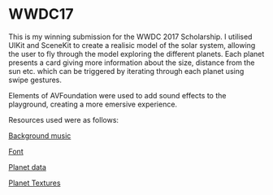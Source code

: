 # WWDC17
This is my winning submission for the WWDC 2017 Scholarship. I utilised UIKit and SceneKit to create a realisic model of the solar system, allowing the user to fly through the model exploring the different planets. Each planet presents a card giving more information about the size, distance from the sun etc. which can be triggered by iterating through each planet using swipe gestures. 

Elements of AVFoundation were used to add sound effects to the playground, creating a more emersive experience. 

Resources used were as follows:

[Background music](https://www.dl-sounds.com/royalty-free/unknown-planet/)


[Font](http://www.dafont.com/caviar-dreams.font)

[Planet data](https://nssdc.gsfc.nasa.gov/planetary/factsheet/)

[Planet Textures](http://www.solarsystemscope.com/textures/)



